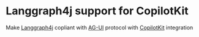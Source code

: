 # Langgraph4j support for CopilotKit

Make [Langgraph4j] copliant with [AG-UI] protocol with [CopilotKit] integration



[AG-UI]: https://docs.ag-ui.com/introduction
[CopilotKit]: https://www.copilotkit.ai
[Langgraph4j]: https://github.com/langgraph4j/langgraph4j
